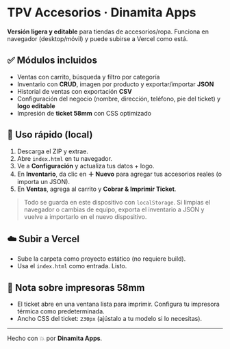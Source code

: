 # TPV Accesorios · Dinamita Apps

**Versión ligera y editable** para tiendas de accesorios/ropa. Funciona en navegador (desktop/móvil) y puede subirse a Vercel como está.

## ✅ Módulos incluidos
- Ventas con carrito, búsqueda y filtro por categoría
- Inventario con **CRUD**, imagen por producto y exportar/importar **JSON**
- Historial de ventas con exportación **CSV**
- Configuración del negocio (nombre, dirección, teléfono, pie del ticket) y **logo editable**
- Impresión de **ticket 58mm** con CSS optimizado

## 🚀 Uso rápido (local)
1. Descarga el ZIP y extrae.
2. Abre `index.html` en tu navegador.
3. Ve a **Configuración** y actualiza tus datos + logo.
4. En **Inventario**, da clic en **＋ Nuevo** para agregar tus accesorios reales (o importa un JSON).
5. En **Ventas**, agrega al carrito y **Cobrar & Imprimir Ticket**.

> Todo se guarda en este dispositivo con `localStorage`. Si limpias el navegador o cambias de equipo, exporta el inventario a JSON y vuelve a importarlo en el nuevo dispositivo.

## ☁️ Subir a Vercel
- Sube la carpeta como proyecto estático (no requiere build).
- Usa el `index.html` como entrada. Listo.

## 🧾 Nota sobre impresoras 58mm
- El ticket abre en una ventana lista para imprimir. Configura tu impresora térmica como predeterminada.
- Ancho CSS del ticket: `230px` (ajústalo a tu modelo si lo necesitas).

---
Hecho con 💥 por **Dinamita Apps**.
